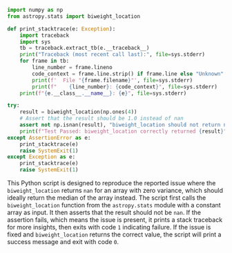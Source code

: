 ```python
import numpy as np
from astropy.stats import biweight_location

def print_stacktrace(e: Exception):
    import traceback
    import sys
    tb = traceback.extract_tb(e.__traceback__)
    print("Traceback (most recent call last):", file=sys.stderr)
    for frame in tb:
        line_number = frame.lineno
        code_context = frame.line.strip() if frame.line else "Unknown"
        print(f'  File "{frame.filename}"', file=sys.stderr)
        print(f"    {line_number}: {code_context}", file=sys.stderr)
    print(f"{e.__class__.__name__}: {e}", file=sys.stderr)

try:
    result = biweight_location(np.ones(4))
    # Assert that the result should be 1.0 instead of nan
    assert not np.isnan(result), "biweight_location should not return nan"
    print(f"Test Passed: biweight_location correctly returned {result}")
except AssertionError as e:
    print_stacktrace(e)
    raise SystemExit(1)
except Exception as e:
    print_stacktrace(e)
    raise SystemExit(1)

```

This Python script is designed to reproduce the reported issue where the `biweight_location` returns `nan` for an array with zero variance, which should ideally return the median of the array instead. The script first calls the `biweight_location` function from the `astropy.stats` module with a constant array as input. It then asserts that the result should not be `nan`. If the assertion fails, which means the issue is present, it prints a stack traceback for more insights, then exits with code `1` indicating failure. If the issue is fixed and `biweight_location` returns the correct value, the script will print a success message and exit with code `0`.